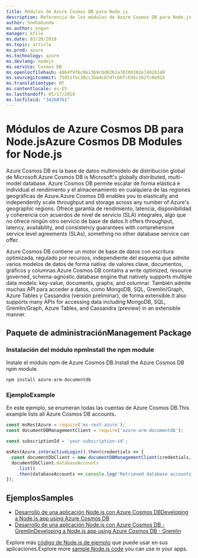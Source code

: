 ```yaml
---
title: Módulos de Azure Cosmos DB para Node.js
description: Referencia de los módulos de Azure Cosmos DB para Node.js
author: SnehaGunda
ms.author: sngun
manager: kfile
ms.date: 03/20/2018
ms.topic: article
ms.prod: azure
ms.technology: azure
ms.devlang: nodejs
ms.service: Cosmos DB
ms.openlocfilehash: 4064f9f6c0e1369c8d6261a70709102e7492b340
ms.sourcegitcommit: 75051fec38cc3be4cb7d7cb6fc695c162fc0e91b
ms.translationtype: HT
ms.contentlocale: es-ES
ms.lasthandoff: 05/17/2018
ms.locfileid: "34260761"
---
```

# <a name="azure-cosmos-db-modules-for-nodejs"></a><span data-ttu-id="b9e08-103">Módulos de Azure Cosmos DB para Node.js</span><span class="sxs-lookup"><span data-stu-id="b9e08-103">Azure Cosmos DB Modules for Node.js</span></span>

<span data-ttu-id="b9e08-104">Azure Cosmos DB es la base de datos multimodelo de distribución global de Microsoft.</span><span class="sxs-lookup"><span data-stu-id="b9e08-104">Azure Cosmos DB is Microsoft's globally distributed, multi-model database.</span></span> <span data-ttu-id="b9e08-105">Azure Cosmos DB permite escalar de forma elástica e individual el rendimiento y el almacenamiento en cualquiera de las regiones geográficas de Azure.</span><span class="sxs-lookup"><span data-stu-id="b9e08-105">Azure Cosmos DB enables you to elastically and independently scale throughput and storage across any number of Azure's geographic regions.</span></span> <span data-ttu-id="b9e08-106">Ofrece garantía de rendimiento, latencia, disponibilidad y coherencia con acuerdos de nivel de servicio (SLA) integrales, algo que no ofrece ningún otro servicio de base de datos.</span><span class="sxs-lookup"><span data-stu-id="b9e08-106">It offers throughput, latency, availability, and consistency guarantees with comprehensive service level agreements (SLAs), something no other database service can offer.</span></span>

<span data-ttu-id="b9e08-107">Azure Cosmos DB contiene un motor de base de datos con escritura optimizada, regulado por recursos, independiente del esquema que admite varios modelos de datos de forma nativa: de valores clave, documentos, gráficos y columnas.</span><span class="sxs-lookup"><span data-stu-id="b9e08-107">Azure Cosmos DB contains a write optimized, resource governed, schema-agnostic database engine that natively supports multiple data models: key-value, documents, graphs, and columnar.</span></span> <span data-ttu-id="b9e08-108">También admite muchas API para acceder a datos, como MongoDB, SQL, Gremlin/Graph, Azure Tables y Cassandra (versión preliminar), de forma extensible.</span><span class="sxs-lookup"><span data-stu-id="b9e08-108">It also supports many APIs for accessing data including MongoDB, SQL, Gremlin/Graph, Azure Tables, and Cassandra (preview) in an extensible manner.</span></span>

## <a name="management-package"></a><span data-ttu-id="b9e08-109">Paquete de administración</span><span class="sxs-lookup"><span data-stu-id="b9e08-109">Management Package</span></span>

### <a name="install-the-npm-module"></a><span data-ttu-id="b9e08-110">Instalación del módulo npm</span><span class="sxs-lookup"><span data-stu-id="b9e08-110">Install the npm module</span></span> 

<span data-ttu-id="b9e08-111">Instale el módulo npm de Azure Cosmos DB.</span><span class="sxs-lookup"><span data-stu-id="b9e08-111">Install the Azure Cosmos DB npm module.</span></span>

```bash
npm install azure-arm-documentdb
```

### <a name="example"></a><span data-ttu-id="b9e08-112">Ejemplo</span><span class="sxs-lookup"><span data-stu-id="b9e08-112">Example</span></span>

<span data-ttu-id="b9e08-113">En este ejemplo, se enumeran todas las cuentas de Azure Cosmos DB.</span><span class="sxs-lookup"><span data-stu-id="b9e08-113">This example lists all Azure Cosmos DB accounts.</span></span>

```javascript
const msRestAzure = require('ms-rest-azure');
const documentDBManagementClient = require('azure-arm-documentdb');

const subscriptionId = 'your-subscription-id';

msRestAzure.interactiveLogin().then(credentials => {
  const documentDbClient = new documentDBManagementClient(credentials, subscriptionId);
  documentDbClient.databaseAccounts
    .list()
    .then(databaseAccounts => console.log('Retrieved database accounts: ', databaseAccounts));
});
```

## <a name="samples"></a><span data-ttu-id="b9e08-114">Ejemplos</span><span class="sxs-lookup"><span data-stu-id="b9e08-114">Samples</span></span>

* [<span data-ttu-id="b9e08-115">Desarrollo de una aplicación Node.js con Azure Cosmos DB</span><span class="sxs-lookup"><span data-stu-id="b9e08-115">Developing a Node.js app using Azure Cosmos DB</span></span>](https://azure.microsoft.com/resources/samples/azure-cosmos-db-documentdb-nodejs-getting-started/)
* [<span data-ttu-id="b9e08-116">Desarrollo de una aplicación Node.js con Azure Cosmos DB - Gremlin</span><span class="sxs-lookup"><span data-stu-id="b9e08-116">Developing a Node.js app using Azure Cosmos DB - Gremlin</span></span>](https://azure.microsoft.com/resources/samples/azure-cosmos-db-graph-nodejs-getting-started/)

<span data-ttu-id="b9e08-117">Explore más [código de Node.js de ejemplo](https://azure.microsoft.com/resources/samples/?platform=nodejs) que puede usar en sus aplicaciones.</span><span class="sxs-lookup"><span data-stu-id="b9e08-117">Explore more [sample Node.js code](https://azure.microsoft.com/resources/samples/?platform=nodejs) you can use in your apps.</span></span>
